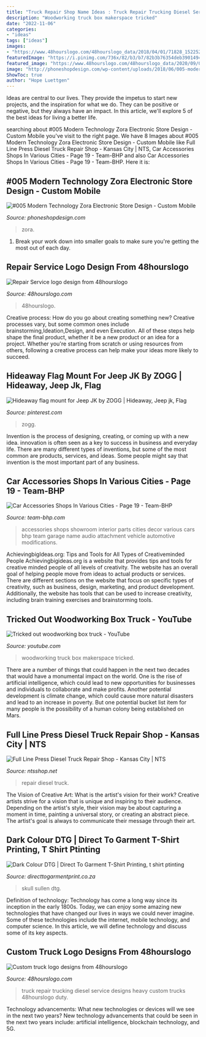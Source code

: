 ```yaml
---
title: "Truck Repair Shop Name Ideas : Truck Repair Trucking Diesel Service Designs Heavy Custom Trucks 48hourslogo Duty"
description: "Woodworking truck box makerspace tricked"
date: "2022-11-06"
categories:
- "ideas"
tags: ["ideas"]
images:
- "https://www.48hourslogo.com/48hourslogo_data/2018/04/01/71828_1522525526.jpg"
featuredImage: "https://i.pinimg.com/736x/82/b3/b7/82b3b76354deb3901494f61ef30c62b8.jpg"
featured_image: "https://www.48hourslogo.com/48hourslogo_data/2020/09/02/100678_1599019384.jpg"
image: "http://phoneshopdesign.com/wp-content/uploads/2018/06/005-modern-technology-zora-electronic-store-design-5.jpg"
ShowToc: true
author: "Hope Luettgen"
---
```



Ideas are central to our lives. They provide the impetus to start new projects, and the inspiration for what we do. They can be positive or negative, but they always have an impact. In this article, we'll explore 5 of the best ideas for living a better life.

	

		
searching about #005 Modern Technology Zora Electronic Store Design - Custom Mobile you've visit to the right page. We have 8 Images about #005 Modern Technology Zora Electronic Store Design - Custom Mobile like Full Line Press Diesel Truck Repair Shop - Kansas City | NTS, Car Accessories Shops In Various Cities - Page 19 - Team-BHP and also Car Accessories Shops In Various Cities - Page 19 - Team-BHP. Here it is:
		
    
## #005 Modern Technology Zora Electronic Store Design - Custom Mobile

<img loading=lazy src="http://phoneshopdesign.com/wp-content/uploads/2018/06/005-modern-technology-zora-electronic-store-design-5.jpg" onerror="this.onerror=null;this.src='https://tse1.mm.bing.net/th?id=OIP.OtkFNBBIFXAKslbu-5ZM2QHaEo&amp;pid=15.1';" alt="#005 Modern Technology Zora Electronic Store Design - Custom Mobile">

_Source: phoneshopdesign.com_

>zora. 

	

1. Break your work down into smaller goals to make sure you're getting the most out of each day. 

    
## Repair Service Logo Design From 48hourslogo

<img loading=lazy src="https://www.48hourslogo.com/48hourslogo_data/2020/09/02/100678_1599019384.jpg" onerror="this.onerror=null;this.src='https://tse3.mm.bing.net/th?id=OIP.arQCirDS3x77fTizVj36CAAAAA&amp;pid=15.1';" alt="Repair Service logo design from 48hourslogo">

_Source: 48hourslogo.com_

>48hourslogo. 

	

Creative process: How do you go about creating something new?
Creative processes vary, but some common ones include brainstorming,Ideation,Design, and even Execution. All of these steps help shape the final product, whether it be a new product or an idea for a project. Whether you're starting from scratch or using resources from others, following a creative process can help make your ideas more likely to succeed.

    
## Hideaway Flag Mount For Jeep JK By ZOGG | Hideaway, Jeep Jk, Flag

<img loading=lazy src="https://i.pinimg.com/736x/82/b3/b7/82b3b76354deb3901494f61ef30c62b8.jpg" onerror="this.onerror=null;this.src='https://tse4.mm.bing.net/th?id=OIP.KN_CjictP8AslaWIVUd8dwHaJ3&amp;pid=15.1';" alt="Hideaway flag mount for Jeep JK by ZOGG | Hideaway, Jeep jk, Flag">

_Source: pinterest.com_

>zogg. 

	

Invention is the process of designing, creating, or coming up with a new idea. innovation is often seen as a key to success in business and everyday life. There are many different types of inventions, but some of the most common are products, services, and ideas. Some people might say that invention is the most important part of any business.

    
## Car Accessories Shops In Various Cities - Page 19 - Team-BHP

<img loading=lazy src="http://www.team-bhp.com/forum/attachments/modifications-accessories/78840-car-accessories-shops-various-cities-4.jpg" onerror="this.onerror=null;this.src='https://tse1.mm.bing.net/th?id=OIP.zxqj0d-xvV92kZmMSe94YQHaE9&amp;pid=15.1';" alt="Car Accessories Shops In Various Cities - Page 19 - Team-BHP">

_Source: team-bhp.com_

>accessories shops showroom interior parts cities decor various cars bhp team garage name audio attachment vehicle automotive modifications. 

	

AchievingbigIdeas.org: Tips and Tools for All Types of Creativeminded People
Achievingbigideas.org is a website that provides tips and tools for creative minded people of all levels of creativity. The website has an overall goal of helping people move from ideas to actual products or services. There are different sections on the website that focus on specific types of creativity, such as business, design, marketing, and product development. Additionally, the website has tools that can be used to increase creativity, including brain training exercises and brainstorming tools.

    
## Tricked Out Woodworking Box Truck - YouTube

<img loading=lazy src="https://i.ytimg.com/vi/w5mmNfp93XE/maxresdefault.jpg" onerror="this.onerror=null;this.src='https://tse3.mm.bing.net/th?id=OIP.Nwit0MJTub1idEiXE_kR2wHaEK&amp;pid=15.1';" alt="Tricked out woodworking box truck - YouTube">

_Source: youtube.com_

>woodworking truck box makerspace tricked. 

	

There are a number of things that could happen in the next two decades that would have a monumental impact on the world. One is the rise of artificial intelligence, which could lead to new opportunities for businesses and individuals to collaborate and make profits. Another potential development is climate change, which could cause more natural disasters and lead to an increase in poverty. But one potential bucket list item for many people is the possibility of a human colony being established on Mars.

    
## Full Line Press Diesel Truck Repair Shop - Kansas City | NTS

<img loading=lazy src="http://www.ntsshop.net/wp-content/uploads/diesel-truck-repair-kansas-city-nts-4.jpg" onerror="this.onerror=null;this.src='https://tse4.mm.bing.net/th?id=OIP.cIPbiYBWBc_vt-IKhOSvUAHaEK&amp;pid=15.1';" alt="Full Line Press Diesel Truck Repair Shop - Kansas City | NTS">

_Source: ntsshop.net_

>repair diesel truck. 

	

The Vision of Creative Art: What is the artist's vision for their work?
Creative artists strive for a vision that is unique and inspiring to their audience. Depending on the artist's style, their vision may be about capturing a moment in time, painting a universal story, or creating an abstract piece. The artist's goal is always to communicate their message through their art.

    
## Dark Colour DTG | Direct To Garment T-Shirt Printing, T Shirt Ptinting

<img loading=lazy src="https://directtogarmentprint.co.za/wp-content/uploads/2017/12/direct-to-garment-51-768x960.jpg" onerror="this.onerror=null;this.src='https://tse2.mm.bing.net/th?id=OIP.5Pf8y-ugcvTWwASmSqWn8QHaJQ&amp;pid=15.1';" alt="Dark Colour DTG | Direct To Garment T-Shirt Printing, t shirt ptinting">

_Source: directtogarmentprint.co.za_

>skull sullen dtg. 

	

Definition of technology:
Technology has come a long way since its inception in the early 1800s. Today, we can enjoy some amazing new technologies that have changed our lives in ways we could never imagine. Some of these technologies include the internet, mobile technology, and computer science. In this article, we will define technology and discuss some of its key aspects.

    
## Custom Truck Logo Designs From 48hourslogo

<img loading=lazy src="https://www.48hourslogo.com/48hourslogo_data/2018/04/01/71828_1522525526.jpg" onerror="this.onerror=null;this.src='https://tse3.mm.bing.net/th?id=OIP.VrSyz-GIXb2lG0kwN428WwAAAA&amp;pid=15.1';" alt="Custom truck logo designs from 48hourslogo">

_Source: 48hourslogo.com_

>truck repair trucking diesel service designs heavy custom trucks 48hourslogo duty. 

	

Technology advancements: What new technologies or devices will we see in the next two years?
New technology advancements that could be seen in the next two years include: artificial intelligence, blockchain technology, and 5G.


